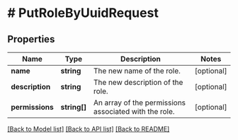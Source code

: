 # # PutRoleByUuidRequest

## Properties

Name | Type | Description | Notes
------------ | ------------- | ------------- | -------------
**name** | **string** | The new name of the role. | [optional]
**description** | **string** | The new description of the role. | [optional]
**permissions** | **string[]** | An array of the permissions associated with the role. | [optional]

[[Back to Model list]](../../README.md#models) [[Back to API list]](../../README.md#endpoints) [[Back to README]](../../README.md)
